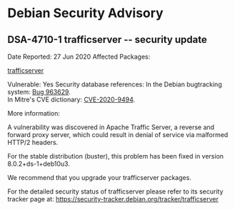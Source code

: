 
Debian Security Advisory
========================


DSA-4710-1 trafficserver -- security update
-------------------------------------------



Date Reported:
27 Jun 2020
Affected Packages:

[trafficserver](https://packages.debian.org/src:trafficserver)

Vulnerable:
Yes
Security database references:
In the Debian bugtracking system: [Bug 963629](https://bugs.debian.org/cgi-bin/bugreport.cgi?bug=963629).  
In Mitre's CVE dictionary: [CVE-2020-9494](https://security-tracker.debian.org/tracker/CVE-2020-9494).  

More information:

A vulnerability was discovered in Apache Traffic Server, a reverse and
forward proxy server, which could result in denial of service via
malformed HTTP/2 headers.


For the stable distribution (buster), this problem has been fixed in
version 8.0.2+ds-1+deb10u3.


We recommend that you upgrade your trafficserver packages.


For the detailed security status of trafficserver please refer to
its security tracker page at:
<https://security-tracker.debian.org/tracker/trafficserver>





